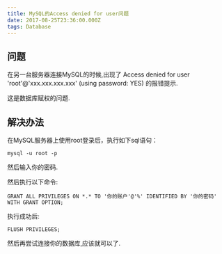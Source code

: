 ```yaml
---
title: MySQL的Access denied for user问题
date: 2017-08-25T23:36:00.000Z
tags: Database
---
```

## 问题
在另一台服务器连接MySQL的时候,出现了 Access denied for user 'root'@'xxx.xxx.xxx.xxx' (using password: YES) 的报错提示.

这是数据库赋权的问题.
## 解决办法

在MySQL服务器上使用root登录后，执行如下sql语句：

```
mysql -u root -p
```
然后输入你的密码.


然后执行以下命令:
```
GRANT ALL PRIVILEGES ON *.* TO '你的账户'@'%' IDENTIFIED BY '你的密码' WITH GRANT OPTION;
```

执行成功后:
```
FLUSH PRIVILEGES;
```


然后再尝试连接你的数据库,应该就可以了.